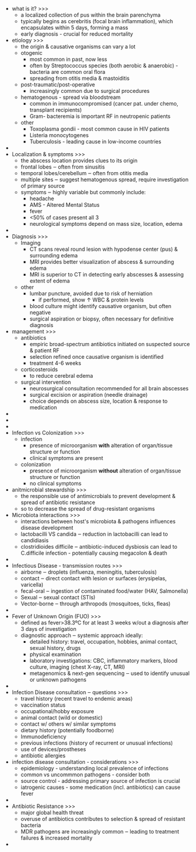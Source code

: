 - what is it? >>>
    - a localized collection of pus within the brain parenchyma
    - typically begins as cerebritis (focal brain inflammation), which encapsulates within 5 days, forming a mass
    - early diagnosis - crucial for reduced mortality
- etiology >>>
    - the origin & causative organisms can vary a lot
    - otogenic
        - most common in past, now less
        - often by Streptococcus species (both aerobic & anaerobic) - bacteria are common oral flora
        - spreading from otitis media & mastoiditis
    - post-traumatic/post-operative
        - increasingly common due to surgical procedures
    - hematogenous - spread via bloodstream
        - common in immunocompromised (cancer pat. under chemo, transplant recipients)
        - Gram- bacteremia is important RF in neutropenic patients
    - other
        - Toxoplasma gondii - most common cause in HIV patients
        - Listeria monocytogenes
        - Tuberculosis - leading cause in low-income countries
- 
- Localization & symptoms >>>
    - the abscess location provides clues to its origin
    - frontal lobes ‒ often from sinusitis
    - temporal lobes/cerebellum ‒ often from otitis media
    - multiple sites ‒ suggest hematogenous spread, require investigation of primary source
    - symptoms ‒ highly variable but commonly include:
        - headache
        - AMS - Altered Mental Status
        - fever
        - <50% of cases present all 3
        - neurological symptoms depend on mass size, location, edema
- 
- Diagnosis >>>
    - Imaging
        - CT scans reveal round lesion with hypodense center (pus) & surrounding edema
        - MRI provides better visualization of abscess & surrounding edema
        - MRI is superior to CT in detecting early abscesses & assessing extent of edema
    - other
        - lumbar puncture, avoided due to risk of herniation
            - if performed, show ↑ WBC & protein levels
        - blood culture might identify causative organism, but often negative
        - surgical aspiration or biopsy, often necessary for definitive diagnosis
- management >>>
    - antibiotics
        - empiric broad-spectrum antibiotics initiated on suspected source & patient RF
        - selection refined once causative organism is identified 
        - treatment 4-6 weeks
    - corticosteroids
        - to reduce cerebral edema
    - surgical intervention
        - neurosurgical consultation recommended for all brain abscesses
        - surgical excision or aspiration (needle drainage)
        - choice depends on abscess size, location & response to medication
- 
- 
- 
- Infection vs Colonization >>>
    - infection
        - presence of microorganism **with** alteration of organ/tissue structure or function
        - clinical symptoms are present
    - colonization
        - presence of microorganism **without** alteration of organ/tissue structure or function
        - no clinical symptoms
- anitmicrobial stewardship >>>
    - the responsible use of antimicrobials to prevent development & spread of antibiotic resistance
    - so to decrease the spread of drug-resistant organisms
- Microbiota interactions >>>
    - interactions between host's microbiota & pathogens influences disease development
    - lactobacilli VS candida ‒ reduction in lactobacilli can lead to candidiasis
    - clostridioides difficile ‒ antibiotic-induced dysbiosis can lead to C.difficile infection - potentially causing megacolon & death
- 
- Infectious Disease - transmission routes >>>
    - airborne ‒ droplets (influenza, meningitis, tuberculosis)
    - contact ‒ direct contact with lesion or surfaces (erysipelas, varicella)
    - fecal-oral ‒ ingestion of contaminated food/water (HAV, Salmonella)
    - Sexual ‒ sexual contact (STIs)
    - Vector-borne ‒ through arthropods (mosquitoes, ticks, fleas)
- 
- Fever of Unknown Origin (FUO) >>>
    - defined as fever>38.3ºC for at least 3 weeks w/out a diagnosis after 3 days of investigation
    - diagnostic approach ‒ systemic approach ideally:
        - detailed history: travel, occupation, hobbies, animal contact, sexual history, drugs
        - physical examination
        - laboratory investigations: CBC, inflammatory markers, blood culture, imaging (chest X-ray, CT, MRI)
        - metagenomics & next-gen sequencing ‒ used to identify unusual or unknown pathogens
- 
- Infection Disease consultation ‒ questions >>>
    - travel history (recent travel to endemic areas)
    - vaccination status
    - occupational/hobby exposure
    - animal contact (wild or domestic)
    - contact w/ others w/ similar symptoms 
    - dietary history (potentially foodborne)
    - Immunodeficiency 
    - previous infections (history of recurrent or unusual infections)
    - use of devices/prostheses
    - antibiotic allergies
- infection disease consultation - considerations >>>
    - epidemiology - understanding local prevalence of infections
    - common vs uncommmon pathogens - consider both 
    - source control - addressing primary source of infection is crucial
    - iatrogenic causes - some medication (incl. antibiotics) can cause fever
- 
- Antibiotic Resistance >>>
    - major global health threat
    - overuse of antibiotics contributes to selection & spread of resistant bacteria
    - MDR pathogens are increasingly common ‒ leading to treatment failures & increased mortality
- 
